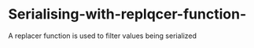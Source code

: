 # Serialising-with-replqcer-function-
A replacer function is used to filter values being serialized 

